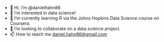 - 👋 Hi, I’m @danielhahn86
- 👀 I’m interested in data science!
- 🌱 I’m currently learning R via the Johns Hopkins Data Science course on Coursera.
- 💞️ I’m looking to collaborate on a data science project.
- 📫 How to reach me daniel.hahn86@gmail.com

<!---
danielhahn86/danielhahn86 is a ✨ special ✨ repository because its `README.md` (this file) appears on your GitHub profile.
You can click the Preview link to take a look at your changes.
--->
